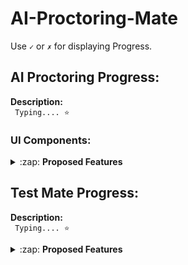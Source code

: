# AI-Proctoring-Mate

Use <code>&#x2713;</code> or <code>&#x2717;</code> for displaying Progress.

## AI Proctoring Progress:
  
<strong>Description:</strong><br>
<code>
Typing.... &#11088;
</code>

### UI Components:
<details>
  <summary>:zap: <strong>Proposed Features </strong> </summary>

#### Get Code Window:

  
- [x] Prompts the candidate for the test code
- [ ] Checks the validity of the code
- [x] Fetchs files of respective code



#### Get Details Window:


- [x] Prompts for the name and unique ID of the candidate
- [x] Verifies if the ID format matches the one provided by the Teacher



#### Show Information Window:


- [x] Shows the candidate the information about the test like number of sections and if calculator is allowed
- [x] Has a timer of 90 second which on lapse starts the test



#### Main Exam Window:


- [x] Renders the Questions dynamically
- [x] The question can be single or multi correct
- [x] Has buttons for each question for navigation directly to the question
- [x] These buttons change color depending on question status
- [x] Has next and previous buttons for navigation
- [x] Has 3 different sections with the ability to give different marking schemes for each section
- [x] Buttons at the top of UI to change section as well as the through next button of lest question
- [x] Has the option to bookmark question which displays a bookmark over the question button
- [x] Has timer at the top to show remaining time which turns red in the last 20% time
- [x] Has a calculator if the teacher allows one
- [ ] Has the functionality to shuffle order of questions and options if desired
- [x] Closes automatically after one warning if application switch is detected after a warning
- [x] Records audio and video of the candidate
- [x] Displays a preview of the video being recorded 
- [ ] The video is processed by AI algorithms using parallel computation for speedup
- [ ] Generates a ultrasound pulse and records its amplitude at regular intervals
- [ ] Uploads the response file as well as video files of the candidate
- [ ] Removes unnecessary files



</details>

## Test Mate Progress:

<strong>Description:</strong><br>
<code>
Typing.... &#11088;
</code>

<details>
  
  <summary>:zap: <strong>Proposed Features </strong> </summary>
 
#### 1. Home:

- <code>&#x2713;</code> &nbsp; Landing Page

#### 2. Authentication:

- <code>&#x2713;</code> &nbsp; Registration 
- <code>&#x2713;</code> &nbsp; Login
- <code>&#x2713;</code> &nbsp; Email Activation
- <code>&#x2713;</code> &nbsp; Reset Password via Mail
- <code>&#x2713;</code> &nbsp; Logout

#### 3. Dashboard:

- <code>&#x2713;</code> &nbsp; Create Dashboard
- <code>&#x2713;</code> &nbsp; Create Quiz
  
  <ul>
   <li><code>&#x2713;</code> &nbsp; Configurations Page</li> 
   <li><code>&#x2713;</code> &nbsp; Dynamic Section's Page</li>
   <li><code>&#x2713;</code> &nbsp; Uniques Code Display Page</li> 
  </ul>
  

- <code>&#x2713;</code> &nbsp; Stats Cards
- <code>&#x2713;</code> &nbsp; Stats Plot
- <code>&#x2713;</code> &nbsp; Activity Timeline
- <code>&#x2713;</code> &nbsp; Quizzes Created
- <code>&#x2713;</code> &nbsp; Responses Received

#### 4. Feedback & Contact Us:

- <code>&#x2713;</code> &nbsp; Reach Us Form
- <code>&#x2713;</code> &nbsp; Feedback Form

</details>


